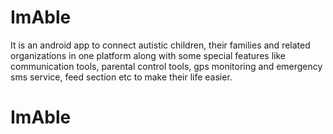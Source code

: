 # ImAble
It is an android app to connect autistic children, their families and related organizations in one platform along with some special features like communication tools, parental control tools, gps monitoring and emergency sms service, feed section etc to make their life easier.
# ImAble
